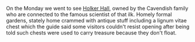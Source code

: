 On the Monday we went to see [Holker Hall](https://www.holker.co.uk), owned by the Cavendish
family who are connected to the famous scientist of that ilk.  Homely formal gardens, stately home
crammed with antique stuff including a lignum vitae chest which the guide said some visitors
couldn't resist opening after being told such chests were used to carry treasure because they
don't float.

